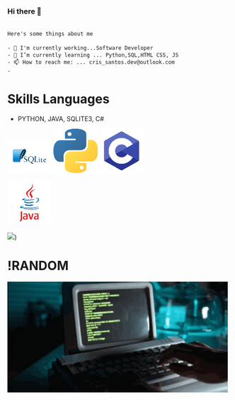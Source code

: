 ### Hi there 👋
```

Here's some things about me

- 🔭 I'm currently working...Software Developer
- 🌱 I’m currently learning ... Python,SQL,HTML CSS, JS
- 📫 How to reach me: ... cris_santos.dev@outlook.com
- 
```


# Skills  Languages 
 - PYTHON, JAVA, SQLITE3, C#

![](https://github.com/cristovanlopes/cristovanlopes/blob/main/pngegg.png)
![](https://github.com/cristovanlopes/cristovanlopes/blob/main/pngegg1.png)
![](https://github.com/cristovanlopes/cristovanlopes/blob/main/pngeggC.png)

![](https://github.com/cristovanlopes/cristovanlopes/blob/main/pngeggJ.png)

![](https://img.icons8.com/?size=512&id=750nXG40bbAS&format=png))


# !RANDOM
![](https://github.com/cristovanlopes/cristovanlopes/blob/main/coding-computer-coding.gif)
